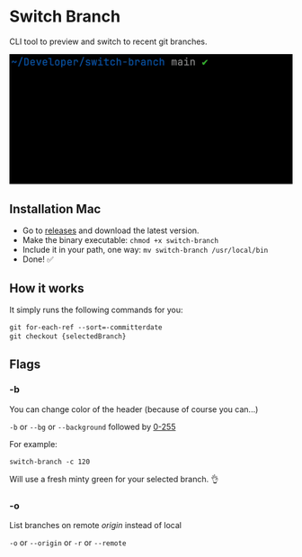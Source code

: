 # Switch Branch

CLI tool to preview and switch to recent git branches.

![demo gif](demo.gif)

## Installation Mac

- Go to [releases](https://github.com/oscarheimdahl/switch-branch/releases) and download the latest version.
- Make the binary executable: `chmod +x switch-branch`
- Include it in your path, one way: `mv switch-branch /usr/local/bin`
- Done! ✅

## How it works

It simply runs the following commands for you:

```
git for-each-ref --sort=-committerdate
git checkout {selectedBranch}
```

## Flags

### -b

You can change color of the header (because of course you can...)

`-b` or `--bg` or `--background` followed by [0-255](https://gist.github.com/fnky/458719343aabd01cfb17a3a4f7296797)

For example:

```
switch-branch -c 120
```

Will use a fresh minty green for your selected branch. 👌

### -o

List branches on remote _origin_ instead of local

`-o` or `--origin` or `-r` or `--remote`
